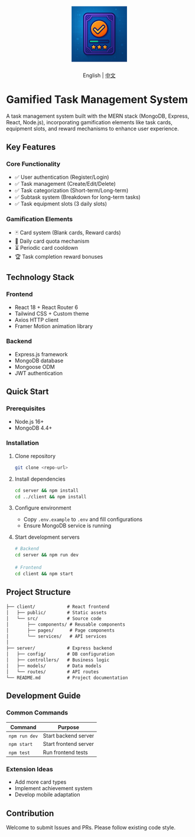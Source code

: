 <h1 align="center">
  <a href="https://github.com">
    <img src="https://github.com/Jiaofeisiling/732demo/blob/099be042fc88f0b0be3fa42862fa6fc8611953ec/client/public/logo.png?raw=true" width="150" height="150" alt="banner" />
  </a>
</h1>
<p align="center">
    English | <a href="./README.md">中文</a> <br></p>
<div align="center">
</div>

# Gamified Task Management System

A task management system built with the MERN stack (MongoDB, Express, React, Node.js), incorporating gamification elements like task cards, equipment slots, and reward mechanisms to enhance user experience.

## Key Features

### Core Functionality
- ✅ User authentication (Register/Login)
- ✅ Task management (Create/Edit/Delete)
- ✅ Task categorization (Short-term/Long-term)
- ✅ Subtask system (Breakdown for long-term tasks)
- ✅ Task equipment slots (3 daily slots)

### Gamification Elements
- 🃏 Card system (Blank cards, Reward cards)
- 🎯 Daily card quota mechanism
- ⏳ Periodic card cooldown
- 🏆 Task completion reward bonuses

## Technology Stack

### Frontend
- React 18 + React Router 6
- Tailwind CSS + Custom theme
- Axios HTTP client
- Framer Motion animation library

### Backend
- Express.js framework
- MongoDB database
- Mongoose ODM
- JWT authentication

## Quick Start

### Prerequisites
- Node.js 16+
- MongoDB 4.4+

### Installation
1. Clone repository
   ```bash
   git clone <repo-url>
   ```

2. Install dependencies
   ```bash
   cd server && npm install
   cd ../client && npm install
   ```

3. Configure environment
    - Copy `.env.example` to `.env` and fill configurations
    - Ensure MongoDB service is running

4. Start development servers
   ```bash
   # Backend
   cd server && npm run dev
   
   # Frontend
   cd client && npm start
   ```

## Project Structure

```
├── client/            # React frontend
│   ├── public/        # Static assets
│   └── src/           # Source code
│       ├── components/ # Reusable components
│       ├── pages/      # Page components
│       └── services/   # API services
│
├── server/            # Express backend
│   ├── config/        # DB configuration
│   ├── controllers/   # Business logic
│   ├── models/        # Data models
│   └── routes/        # API routes
└── README.md          # Project documentation
```

## Development Guide

### Common Commands
| Command             | Purpose                |
|---------------------|------------------------|
| `npm run dev`       | Start backend server   |
| `npm start`         | Start frontend server  |
| `npm test`          | Run frontend tests     |

### Extension Ideas
- Add more card types
- Implement achievement system
- Develop mobile adaptation

## Contribution
Welcome to submit Issues and PRs. Please follow existing code style.
```
